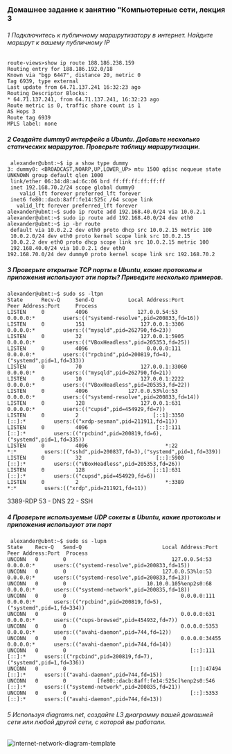    ### Домашнее задание к занятию "Компьютерные сети, лекция 3
   
   
   ###### 1 Подключитесь к публичному маршрутизатору в интернет. Найдите маршрут к вашему публичному IP

    route-views>show ip route 188.186.238.159
    Routing entry for 188.186.192.0/18
    Known via "bgp 6447", distance 20, metric 0
    Tag 6939, type external
    Last update from 64.71.137.241 16:32:23 ago
    Routing Descriptor Blocks:
    * 64.71.137.241, from 64.71.137.241, 16:32:23 ago
    Route metric is 0, traffic share count is 1
    AS Hops 3
    Route tag 6939
    MPLS label: none

##### 2 Создайте dummy0 интерфейс в Ubuntu. Добавьте несколько статических маршрутов. Проверьте таблицу маршрутизации.


     alexander@ubnt:~$ ip a show type dummy
    3: dummy0: <BROADCAST,NOARP,UP,LOWER_UP> mtu 1500 qdisc noqueue state UNKNOWN group default qlen 1000
     link/ether 06:34:d8:a4:6c:06 brd ff:ff:ff:ff:ff:ff
     inet 192.168.70.2/24 scope global dummy0
        valid_lft forever preferred_lft forever
     inet6 fe80::dacb:8aff:fe14:525c /64 scope link
       valid_lft forever preferred_lft forever
    alexander@ubnt:~$ sudo ip route add 192.168.40.0/24 via 10.0.2.1
    alexander@ubnt:~$ sudo ip route add 192.168.40.0/24 dev eth0
    alexander@ubnt:~$ ip -br route
     default via 10.0.2.2 dev eth0 proto dhcp src 10.0.2.15 metric 100
     10.0.2.0/24 dev eth0 proto kernel scope link src 10.0.2.15
     10.0.2.2 dev eth0 proto dhcp scope link src 10.0.2.15 metric 100
     192.168.40.0/24 via 10.0.2.1 dev eth0
    192.168.70.0/24 dev dummy0 proto kernel scope link src 192.168.70.2
   
   ##### 3 Проверьте открытые TCP порты в Ubuntu, какие протоколы и приложения используют эти порты? Приведите несколько примеров.
   
    alexander@ubnt:~$ sudo ss -ltpn
    State      Recv-Q     Send-Q           Local Address:Port            Peer Address:Port     Process
    LISTEN     0          4096                127.0.0.54:53                   0.0.0.0:*         users:(("systemd-resolve",pid=200833,fd=16))
    LISTEN     0          151                  127.0.0.1:3306                 0.0.0.0:*         users:(("mysqld",pid=262790,fd=23))
    LISTEN     0          32                   127.0.0.1:5905                 0.0.0.0:*         users:(("VBoxHeadless",pid=205353,fd=25))
    LISTEN     0          4096                   0.0.0.0:111                  0.0.0.0:*         users:(("rpcbind",pid=200819,fd=4),("systemd",pid=1,fd=333))
    LISTEN     0          70                   127.0.0.1:33060                0.0.0.0:*         users:(("mysqld",pid=262790,fd=21))
    LISTEN     0          10                   127.0.0.1:2222                 0.0.0.0:*         users:(("VBoxHeadless",pid=205353,fd=22))
    LISTEN     0          4096             127.0.0.53%lo:53                   0.0.0.0:*         users:(("systemd-resolve",pid=200833,fd=14))
    LISTEN     0          128                  127.0.0.1:631                  0.0.0.0:*         users:(("cupsd",pid=454929,fd=7))
    LISTEN     0          2                        [::1]:3350                    [::]:*         users:(("xrdp-sesman",pid=211911,fd=11))
    LISTEN     0          4096                      [::]:111                     [::]:*         users:(("rpcbind",pid=200819,fd=6),("systemd",pid=1,fd=335))
    LISTEN     0          4096                         *:22                         *:*         users:(("sshd",pid=200837,fd=3),("systemd",pid=1,fd=339))
    LISTEN     0          32                        [::]:5900                    [::]:*         users:(("VBoxHeadless",pid=205353,fd=26))
    LISTEN     0          128                      [::1]:631                     [::]:*         users:(("cupsd",pid=454929,fd=6))
    LISTEN     0          2                            *:3389                       *:*         users:(("xrdp",pid=211921,fd=11))

3389-RDP
53 - DNS
22 - SSH
   
   ##### 4 Проверьте используемые UDP сокеты в Ubuntu, какие протоколы и приложения используют эти порт
   
     alexander@ubnt:~$ sudo ss -lupn
    State    Recv-Q   Send-Q                          Local Address:Port      Peer Address:Port  Process
    UNCONN   0        0                                  127.0.0.54:53             0.0.0.0:*      users:(("systemd-resolve",pid=200833,fd=15))
    UNCONN   0        0                               127.0.0.53%lo:53             0.0.0.0:*      users:(("systemd-resolve",pid=200833,fd=13))
    UNCONN   0        0                          10.10.0.105%enp2s0:68             0.0.0.0:*      users:(("systemd-network",pid=200835,fd=18))
    UNCONN   0        0                                     0.0.0.0:111            0.0.0.0:*      users:(("rpcbind",pid=200819,fd=5),("systemd",pid=1,fd=334))
    UNCONN   0        0                                     0.0.0.0:631            0.0.0.0:*      users:(("cups-browsed",pid=454932,fd=7))
    UNCONN   0        0                                     0.0.0.0:5353           0.0.0.0:*      users:(("avahi-daemon",pid=744,fd=12))
    UNCONN   0        0                                     0.0.0.0:34455          0.0.0.0:*      users:(("avahi-daemon",pid=744,fd=14))
    UNCONN   0        0                                        [::]:111               [::]:*      users:(("rpcbind",pid=200819,fd=7),("systemd",pid=1,fd=336))
    UNCONN   0        0                                        [::]:47494             [::]:*      users:(("avahi-daemon",pid=744,fd=15))
    UNCONN   0        0          [fe80::dacb:8aff:fe14:525c]%enp2s0:546               [::]:*      users:(("systemd-network",pid=200835,fd=21))
    UNCONN   0        0                                        [::]:5353              [::]:*      users:(("avahi-daemon",pid=744,fd=13))

   
   
   ###### 5 Используя diagrams.net, создайте L3 диаграмму вашей домашней сети или любой другой сети, с которой вы работали.
   
   
   ![internet-network-diagram-template](https://user-images.githubusercontent.com/119140245/216750474-935e127f-5078-46b3-b503-12c23c33e2f1.png)

   
